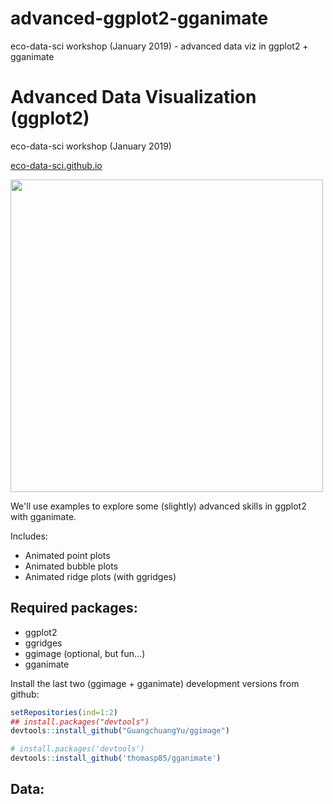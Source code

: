 # advanced-ggplot2-gganimate
eco-data-sci workshop (January 2019) - advanced data viz in ggplot2 + gganimate

# Advanced Data Visualization (ggplot2)
eco-data-sci workshop (January 2019) 

[eco-data-sci.github.io](eco-data-sci.github.io)

<img src="https://github.com/allisonhorst/advanced-dataviz/blob/master/ggplot_draw.jpeg" width="500">

We'll use examples to explore some (slightly) advanced skills in ggplot2 with gganimate. 

Includes:

- Animated point plots
- Animated bubble plots
- Animated ridge plots (with ggridges)


## Required packages: 

- ggplot2
- ggridges 
- ggimage (optional, but fun...)
- gganimate

Install the last two (ggimage + gganimate) development versions from github:

```r
setRepositories(ind=1:2)
## install.packages("devtools")
devtools::install_github("GuangchuangYu/ggimage")
```

```r
# install.packages('devtools')
devtools::install_github('thomasp85/gganimate')
```

## Data: 
